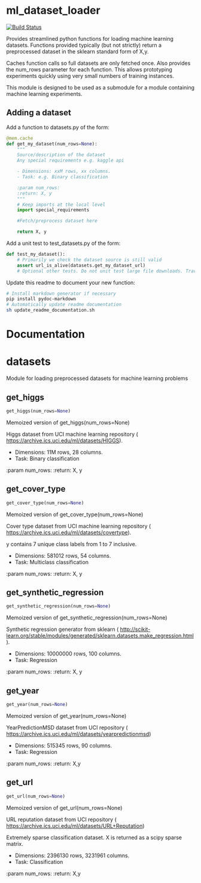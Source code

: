 # ml_dataset_loader
[![Build Status](https://travis-ci.org/RAMitchell/ml-dataset-loader.svg?branch=master)](https://travis-ci.org/RAMitchell/ml-dataset-loader)

Provides streamlined python functions for loading machine learning datasets. Functions provided
typically (but not strictly) return a preprocessed dataset in the sklearn standard form of X,y.

Caches function calls so full datasets are only fetched once. Also provides the num_rows
parameter for each function. This allows prototyping experiments quickly using very small numbers
 of training instances.

This module is designed to be used as a submodule for a module containing machine learning
experiments.

## Adding a dataset
Add a function to datasets.py of the form:
```python
@mem.cache
def get_my_dataset(num_rows=None):
    """
    Source/description of the dataset
    Any special requirements e.g. kaggle api

    - Dimensions: xxM rows, xx columns.
    - Task: e.g. Binary classification

    :param num_rows:
    :return: X, y
    """
    # Keep imports at the local level
    import special_requirements

    #Fetch/preprocess dataset here

    return X, y

```
Add a unit test to test_datasets.py of the form:
```python
def test_my_dataset():
    # Primarily we check the dataset source is still valid
    assert url_is_alive(datasets.get_my_dataset_url)
    # Optional other tests. Do not unit test large file downloads. Travis CI will crash :)
```
Update this readme to document your new function:
```sh
# Install markdown generator if necessary
pip install pydoc-markdown
# Automatically update readme documentation
sh update_readme_documentation.sh
```
# Documentation
[comment]: # (Begin generated documentation)
<h1 id="datasets">datasets</h1>

Module for loading preprocessed datasets for machine learning problems
<h2 id="datasets.get_higgs">get_higgs</h2>

```python
get_higgs(num_rows=None)
```
Memoized version of get_higgs(num_rows=None)

Higgs dataset from UCI machine learning repository (
https://archive.ics.uci.edu/ml/datasets/HIGGS).

- Dimensions: 11M rows, 28 columns.
- Task: Binary classification

:param num_rows:
:return: X, y

<h2 id="datasets.get_cover_type">get_cover_type</h2>

```python
get_cover_type(num_rows=None)
```
Memoized version of get_cover_type(num_rows=None)

Cover type dataset from UCI machine learning repository (
https://archive.ics.uci.edu/ml/datasets/covertype).

y contains 7 unique class labels from 1 to 7 inclusive.

- Dimensions: 581012 rows, 54 columns.
- Task: Multiclass classification

:param num_rows:
:return: X, y

<h2 id="datasets.get_synthetic_regression">get_synthetic_regression</h2>

```python
get_synthetic_regression(num_rows=None)
```
Memoized version of get_synthetic_regression(num_rows=None)

Synthetic regression generator from sklearn (
http://scikit-learn.org/stable/modules/generated/sklearn.datasets.make_regression.html).

- Dimensions: 10000000 rows, 100 columns.
- Task: Regression

:param num_rows:
:return: X, y

<h2 id="datasets.get_year">get_year</h2>

```python
get_year(num_rows=None)
```
Memoized version of get_year(num_rows=None)

YearPredictionMSD dataset from UCI repository (
https://archive.ics.uci.edu/ml/datasets/yearpredictionmsd)

- Dimensions: 515345 rows, 90 columns.
- Task: Regression

:param num_rows:
:return: X,y

<h2 id="datasets.get_url">get_url</h2>

```python
get_url(num_rows=None)
```
Memoized version of get_url(num_rows=None)

URL reputation dataset from UCI repository (
https://archive.ics.uci.edu/ml/datasets/URL+Reputation)

Extremely sparse classification dataset. X is returned as a scipy sparse matrix.

- Dimensions: 2396130 rows, 3231961 columns.
- Task: Classification

:param num_rows:
:return: X,y

[comment]: # (End generated documentation)
